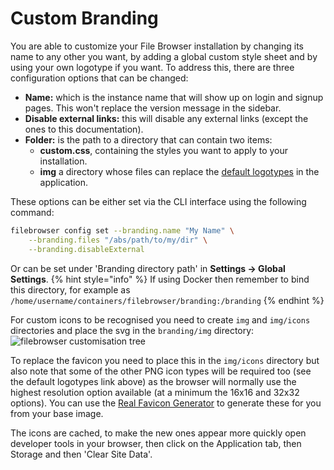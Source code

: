 # Custom Branding

You are able to customize your File Browser installation by changing its name to any other you want, by adding a global custom style sheet and by using your own logotype if you want. To address this, there are three configuration options that can be changed:

* **Name:** which is the instance name that will show up on login and signup pages. This won't replace the version message in the sidebar.
* **Disable external links:** this will disable any external links (except the ones to this documentation).
* **Folder:** is the path to a directory that can contain two items:
  * **custom.css**, containing the styles you want to apply to your installation.
  * **img** a directory whose files can replace the [default logotypes](https://github.com/filebrowser/filebrowser/tree/master/frontend/public/img) in the application.

These options can be either set via the CLI interface using the following command:
```bash
filebrowser config set --branding.name "My Name" \
    --branding.files "/abs/path/to/my/dir" \
    --branding.disableExternal
```
Or can be set under 'Branding directory path' in **Settings → Global Settings**. 
{% hint style="info" %} If using Docker then remember to bind this directory, for example as `/home/username/containers/filebrowser/branding:/branding` {% endhint %}

For custom icons to be recognised you need to create `img` and `img/icons` directories and place the svg in the `branding/img` directory:
![filebrowser customisation tree](</.gitbook/assets/filebrowser_customisation_tree.png>)

To replace the favicon you need to place this in the `img/icons` directory but also note that some of the other PNG icon types will be required too (see the default logotypes link above) as the browser will normally use the highest resolution option available (at a minimum the 16x16 and 32x32 options).  You can use the [Real Favicon Generator](https://realfavicongenerator.net/) to generate these for you from your base image.  

The icons are cached, to make the new ones appear more quickly open developer tools in your browser, then click on the Application tab, then Storage and then 'Clear Site Data'.
